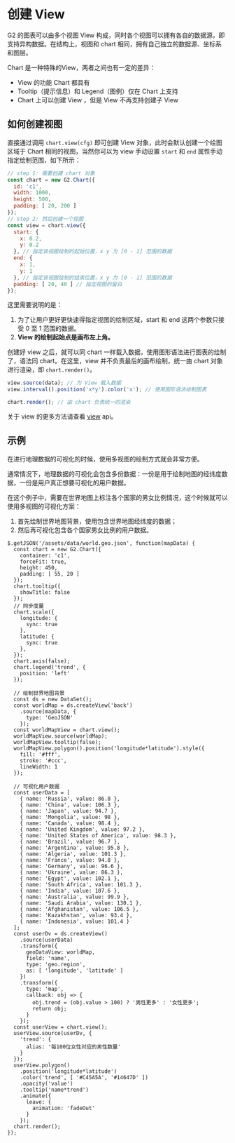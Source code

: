 <!--
index: 23
title: 创建 View
resource:
  jsFiles:
    - ${url.dataSet}
    - ${url.g2}
-->

# 创建 View

G2 的图表可以由多个视图 View 构成，同时各个视图可以拥有各自的数据源，即支持异构数据。在结构上，视图和 chart 相同，拥有自己独立的数据源、坐标系和图层。

Chart 是一种特殊的View，两者之间也有一定的差异：
* View 的功能 Chart 都具有
* Tooltip（提示信息）和 Legend（图例）仅在 Chart 上支持
* Chart 上可以创建 View ，但是 View 不再支持创建子 View

## 如何创建视图

直接通过调用 `chart.view(cfg)` 即可创建 View 对象，此时会默认创建一个绘图区域于 Chart 相同的视图，当然你可以为 view 手动设置 `start` 和 `end` 属性手动指定绘制范围，如下所示：

```javascript
// step 1: 需要创建 chart 对象
const chart = new G2.Chart({
  id: 'c1',
  width: 1000,
  height: 500,
  padding: [ 20, 200 ]
});
// step 2: 然后创建一个视图
const view = chart.view({
  start: {
    x: 0.2,
    y: 0.2
  }, // 指定该视图绘制的起始位置，x y 为 [0 - 1] 范围的数据
  end: {
    x: 1,
    y: 1
  }, // 指定该视图绘制的结束位置，x y 为 [0 - 1] 范围的数据
  padding: [ 20, 40 ] // 指定视图的留白
});
```

这里需要说明的是：

1. 为了让用户更好更快速得指定视图的绘制区域，start 和 end 这两个参数只接受 0 至 1 范围的数据。
2. **View 的绘制起始点是画布左上角。**

创建好 view 之后，就可以同 chart 一样载入数据，使用图形语法进行图表的绘制了，语法同 chart。在这里，view 并不负责最后的画布绘制，统一由 chart 对象进行渲染，即 `chart.render()`。

```javascript
view.source(data); // 为 View 载入数据
view.interval().position('x*y').color('x'); // 使用图形语法绘制图表

chart.render(); // 由 chart 负责统一的渲染
```

关于 view 的更多方法请查看 [view](/zh-cn/g2/3.x/api/view.html) api。

## 示例

在进行地理数据的可视化的时候，使用多视图的绘制方式就会非常方便。

通常情况下，地理数据的可视化会包含多份数据：一份是用于绘制地图的经纬度数据，一份是用户真正想要可视化的用户数据。

在这个例子中，需要在世界地图上标注各个国家的男女比例情况，这个时候就可以使用多视图的可视化方案：

1. 首先绘制世界地图背景，使用包含世界地图经纬度的数据；
2. 然后再可视化包含各个国家男女比例的用户数据。

<div id="c1" class="chart-container"></div>

```js+
$.getJSON('/assets/data/world.geo.json', function(mapData) {
  const chart = new G2.Chart({
    container: 'c1',
    forceFit: true,
    height: 450,
    padding: [ 55, 20 ]
  });
  chart.tooltip({
    showTitle: false
  });
  // 同步度量
  chart.scale({
    longitude: {
      sync: true
    },
    latitude: {
      sync: true
    },
  });
  chart.axis(false);
  chart.legend('trend', {
    position: 'left'
  });
  
  // 绘制世界地图背景
  const ds = new DataSet();
  const worldMap = ds.createView('back')
    .source(mapData, {
      type: 'GeoJSON'
    });
  const worldMapView = chart.view();
  worldMapView.source(worldMap);
  worldMapView.tooltip(false);
  worldMapView.polygon().position('longitude*latitude').style({
    fill: '#fff',
    stroke: '#ccc',
    lineWidth: 1
  });
  
  // 可视化用户数据
  const userData = [
    { name: 'Russia', value: 86.8 },
    { name: 'China', value: 106.3 },
    { name: 'Japan', value: 94.7 },
    { name: 'Mongolia', value: 98 },
    { name: 'Canada', value: 98.4 },
    { name: 'United Kingdom', value: 97.2 },
    { name: 'United States of America', value: 98.3 },
    { name: 'Brazil', value: 96.7 },
    { name: 'Argentina', value: 95.8 },
    { name: 'Algeria', value: 101.3 },
    { name: 'France', value: 94.8 },
    { name: 'Germany', value: 96.6 },
    { name: 'Ukraine', value: 86.3 },
    { name: 'Egypt', value: 102.1 },
    { name: 'South Africa', value: 101.3 },
    { name: 'India', value: 107.6 },
    { name: 'Australia', value: 99.9 },
    { name: 'Saudi Arabia', value: 130.1 },
    { name: 'Afghanistan', value: 106.5 },
    { name: 'Kazakhstan', value: 93.4 },
    { name: 'Indonesia', value: 101.4 }
  ];
  const userDv = ds.createView()
    .source(userData)
    .transform({
      geoDataView: worldMap,
      field: 'name',
      type: 'geo.region',
      as: [ 'longitude', 'latitude' ]
    })
    .transform({
      type: 'map',
      callback: obj => {
        obj.trend = (obj.value > 100) ? '男性更多' : '女性更多';
        return obj;
      }
    });
  const userView = chart.view();
  userView.source(userDv, {
    'trend': {
      alias: '每100位女性对应的男性数量'
    }
  });
  userView.polygon()
    .position('longitude*latitude')
    .color('trend', [ '#C45A5A', '#14647D' ])
    .opacity('value')
    .tooltip('name*trend')
    .animate({
      leave: {
        animation: 'fadeOut'
      }
    });
  chart.render();
});
```

